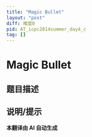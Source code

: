 ```yaml
---
title: "Magic Bullet"
layout: "post"
diff: 难度0
pid: AT_icpc2014summer_day4_c
tag: []
---
```


# Magic Bullet

## 题目描述

[问题链接]: https://atcoder.jp/contests/jag2014summer-day4/tasks/icpc2014summer_day4_c

## 说明/提示

**本翻译由 AI 自动生成**

